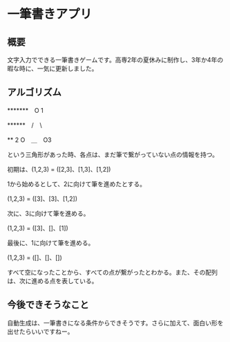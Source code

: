 # 一筆書きアプリ

## 概要

文字入力でできる一筆書きゲームです。高専2年の夏休みに制作し、3年か4年の暇な時に、一気に更新しました。

## アルゴリズム

*******　O 1

******　/　\

**  2 O　＿　O3

という三角形があった時、各点は、まだ筆で繋がっていない点の情報を持つ。

初期は、(1,2,3) = ([2,3]、[1,3]、[1,2])

1から始めるとして、2に向けて筆を進めたとする。

(1,2,3) = ([3]、[3]、[1,2])

次に、3に向けて筆を進める。

(1,2,3) = ([3]、[]、[1])

最後に、1に向けて筆を進める。

(1,2,3) = ([]、[]、[])

すべて空になったことから、すべての点が繋がったとわかる。また、その配列は、次に進める点を表している。

## 今後できそうなこと

自動生成は、一筆書きになる条件からできそうです。さらに加えて、面白い形を出せたらいいですねー。

